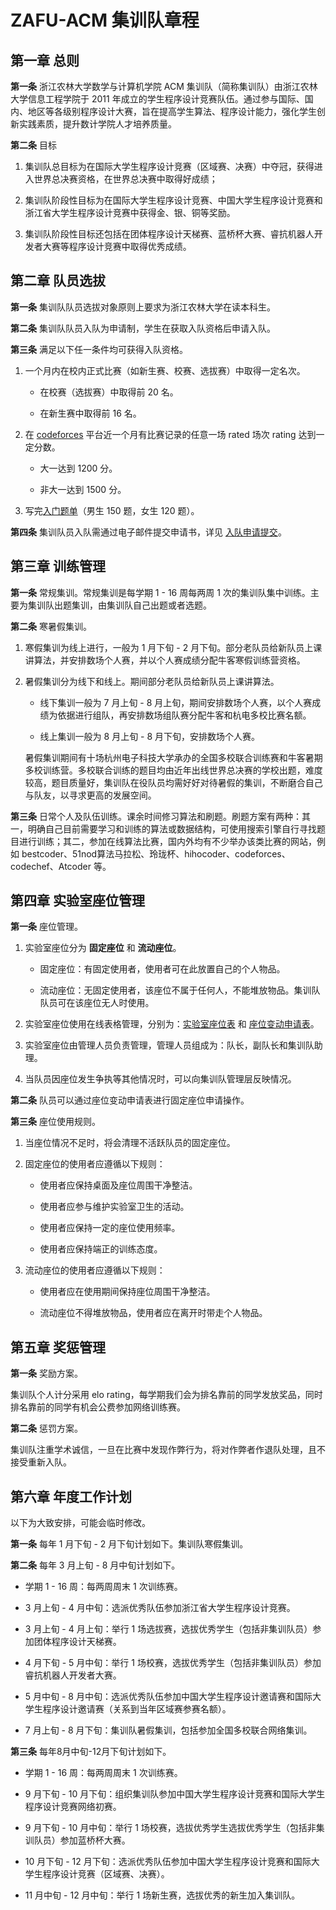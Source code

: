 # ZAFU-ACM 集训队章程

## 第一章 总则

**第一条** 浙江农林大学数学与计算机学院 ACM 集训队（简称集训队）由浙江农林大学信息工程学院于 2011 年成立的学生程序设计竞赛队伍。通过参与国际、国内、地区等各级别程序设计大赛，旨在提高学生算法、程序设计能力，强化学生创新实践素质，提升数计学院人才培养质量。

**第二条** 目标

1. 集训队总目标为在国际大学生程序设计竞赛（区域赛、决赛）中夺冠，获得进入世界总决赛资格，在世界总决赛中取得好成绩；

2. 集训队阶段性目标为在国际大学生程序设计竞赛、中国大学生程序设计竞赛和浙江省大学生程序设计竞赛中获得金、银、铜等奖励。

3. 集训队阶段性目标还包括在团体程序设计天梯赛、蓝桥杯大赛、睿抗机器人开发者大赛等程序设计竞赛中取得优秀成绩。

## 第二章 队员选拔

**第一条** 集训队队员选拔对象原则上要求为浙江农林大学在读本科生。

**第二条** 集训队队员入队为申请制，学生在获取入队资格后申请入队。

**第三条** 满足以下任一条件均可获得入队资格。

1. 一个月内在校内正式比赛（如新生赛、校赛、选拔赛）中取得一定名次。

    - 在校赛（选拔赛）中取得前 20 名。

    - 在新生赛中取得前 16 名。

2. 在 [codeforces](https://codeforces.com/) 平台近一个月有比赛记录的任意一场 rated 场次 rating 达到一定分数。

    - 大一达到 1200 分。

    - 非大一达到 1500 分。

3. 写完[入门题单](https://vjudge.net/article/3299)（男生 150 题，女生 120 题）。

**第四条** 集训队员入队需通过电子邮件提交申请书，详见 [入队申请提交](./join-us.md#入队申请提交)。

## 第三章 训练管理

**第一条** 常规集训。常规集训是每学期 1 - 16 周每两周 1 次的集训队集中训练。主要为集训队出题集训，由集训队自己出题或者选题。

**第二条** 寒暑假集训。

1. 寒假集训为线上进行，一般为 1 月下旬 - 2 月下旬。部分老队员给新队员上课讲算法，并安排数场个人赛，并以个人赛成绩分配牛客寒假训练营资格。

2. 暑假集训分为线下和线上。期间部分老队员给新队员上课讲算法。

    - 线下集训一般为 7 月上旬 - 8 月上旬，期间安排数场个人赛，以个人赛成绩为依据进行组队，再安排数场组队赛分配牛客和杭电多校比赛名额。

    - 线上集训一般为 8 月上旬 - 8 月下旬，安排数场个人赛。

    暑假集训期间有十场杭州电子科技大学承办的全国多校联合训练赛和牛客暑期多校训练营。多校联合训练的题目均由近年出线世界总决赛的学校出题，难度较高，题目质量好，集训队在役队员均需好好对待暑假的集训，不断磨合自己与队友，以寻求更高的发展空间。

**第三条** 日常个人及队伍训练。课余时间修习算法和刷题。刷题方案有两种：其一，明确自己目前需要学习和训练的算法或数据结构，可使用搜索引擎自行寻找题目进行训练；其二，参加在线算法比赛，国内外均有不少举办该类比赛的网站，例如 bestcoder、51nod算法马拉松、玲珑杯、hihocoder、codeforces、codechef、Atcoder 等。

## 第四章 实验室座位管理

**第一条** 座位管理。

1. 实验室座位分为 **固定座位** 和 **流动座位**。

    - 固定座位：有固定使用者，使用者可在此放置自己的个人物品。

    - 流动座位：无固定使用者，该座位不属于任何人，不能堆放物品。集训队队员可在该座位无人时使用。

2. 实验室座位使用在线表格管理，分别为：[实验室座位表](https://docs.qq.com/sheet/DYk9sbXl4VEpYV2lZ) 和 [座位变动申请表](https://docs.qq.com/sheet/DYnZ1b2NsdkxrWFBn)。

3. 实验室座位由管理人员负责管理，管理人员组成为：队长，副队长和集训队助理。

4. 当队员因座位发生争执等其他情况时，可以向集训队管理层反映情况。

**第二条** 队员可以通过座位变动申请表进行固定座位申请操作。

**第三条** 座位使用规则。

1. 当座位情况不足时，将会清理不活跃队员的固定座位。

2. 固定座位的使用者应遵循以下规则：

   - 使用者应保持桌面及座位周围干净整洁。

   - 使用者应参与维护实验室卫生的活动。

   - 使用者应保持一定的座位使用频率。

   - 使用者应保持端正的训练态度。

3. 流动座位的使用者应遵循以下规则：

   - 使用者应在使用期间保持座位周围干净整洁。

   - 流动座位不得堆放物品，使用者应在离开时带走个人物品。

## 第五章 奖惩管理

**第一条** 奖励方案。

集训队个人计分采用 elo rating，每学期我们会为排名靠前的同学发放奖品，同时排名靠前的同学有机会公费参加网络训练赛。

**第二条** 惩罚方案。

集训队注重学术诚信，一旦在比赛中发现作弊行为，将对作弊者作退队处理，且不接受重新入队。

## 第六章 年度工作计划

以下为大致安排，可能会临时修改。

**第一条** 每年 1 月下旬 - 2 月下旬计划如下。集训队寒假集训。

**第二条** 每年 3 月上旬 - 8 月中旬计划如下。

- 学期 1 - 16 周：每两周周末 1 次训练赛。

- 3 月上旬 - 4 月中旬：选派优秀队伍参加浙江省大学生程序设计竞赛。

- 3 月上旬 - 4 月上旬：举行 1 场选拔赛，选拔优秀学生（包括非集训队员）参加团体程序设计天梯赛。

- 4 月下旬 - 5 月中旬：举行 1 场校赛，选拔优秀学生（包括非集训队员）参加睿抗机器人开发者大赛。

- 5 月中旬 - 8 月中旬：选派优秀队伍参加中国大学生程序设计邀请赛和国际大学生程序设计邀请赛（关系到当年区域赛参赛名额）。

- 7 月上旬 - 8 月下旬：集训队暑假集训，包括参加全国多校联合网络集训。

**第三条** 每年8月中旬-12月下旬计划如下。

- 学期 1 - 16 周：每两周周末 1 次训练赛。

- 9 月下旬 - 10 月下旬：组织集训队参加中国大学生程序设计竞赛和国际大学生程序设计竞赛网络初赛。

- 9 月下旬 - 10 月中旬：举行 1 场校赛，选拔优秀学生选拔优秀学生（包括非集训队员）参加蓝桥杯大赛。

- 10 月下旬 - 12 月下旬：选派优秀队伍参加中国大学生程序设计竞赛和国际大学生程序设计竞赛（区域赛、决赛）。

- 11 月中旬 - 12 月中旬：举行 1 场新生赛，选拔优秀的新生加入集训队。
